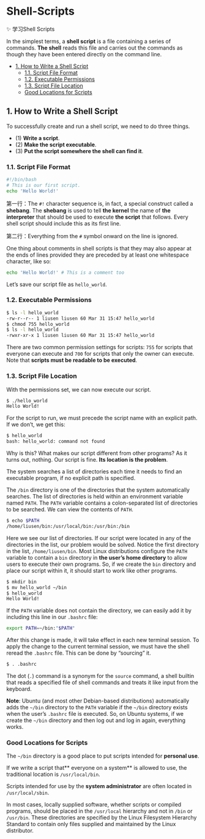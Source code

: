 # Shell-Scripts

:sparkles: 学习Shell Scripts

In the simplest terms, a **shell script** is a file containing a series of commands. **The shell** reads this file and carries out the commands as though they have been entered directly on the command line.

<!-- TOC -->

- [1. How to Write a Shell Script](#1-how-to-write-a-shell-script)
  - [1.1. Script File Format](#11-script-file-format)
  - [1.2. Executable Permissions](#12-executable-permissions)
  - [1.3. Script File Location](#13-script-file-location)
  - [Good Locations for Scripts](#good-locations-for-scripts)

<!-- /TOC -->

## 1. How to Write a Shell Script

To successfully create and run a shell script, we need to do three things.

- (1) **Write a script**.
- (2) **Make the script executable**.
- (3) **Put the script somewhere the shell can find it**.

### 1.1. Script File Format

```bash
#!/bin/bash
# This is our first script.
echo 'Hello World!'
```

第一行：The `#!` character sequence is, in fact, a special construct called a **shebang**. The **shebang** is used to tell **the kernel** the name of **the interpreter** that should be used to execute **the script** that follows. Every shell script should include this as its first line.

第二行：Everything from the `#` symbol onward on the line is ignored.

One thing about comments in shell scripts is that they may also appear at the ends of lines provided they are preceded by at least one whitespace character, like so:

```bash
echo 'Hello World!' # This is a comment too
```

Let’s save our script file as `hello_world`.

### 1.2. Executable Permissions

```bash
$ ls -l hello_world
-rw-r--r-- 1 liusen liusen 60 Mar 31 15:47 hello_world
$ chmod 755 hello_world
$ ls -l hello_world 
-rwxr-xr-x 1 liusen liusen 60 Mar 31 15:47 hello_world
```

There are two common permission settings for scripts: `755` for scripts that everyone can execute and `700` for scripts that only the owner can execute. Note that **scripts must be readable to be executed**.

### 1.3. Script File Location

With the permissions set, we can now execute our script.

```bash
$ ./hello_world 
Hello World!
```

For the script to run, we must precede the script name with an explicit path. If we don’t, we get this:

```bash
$ hello_world
bash: hello_world: command not found
```

Why is this? What makes our script different from other programs? As it turns out, nothing. Our script is fine. **Its location is the problem**.

The system searches a list of directories each time it needs to find an executable program, if no explicit path is specified.

The `/bin` directory is one of the directories that the system automatically searches. The list of directories is held within an environment variable named `PATH`. The `PATH` variable contains a colon-separated list of directories to be searched. We can view the contents of `PATH`.

```bash
$ echo $PATH
/home/liusen/bin:/usr/local/bin:/usr/bin:/bin
```

Here we see our list of directories. If our script were located in any of the directories in the list, our problem would be solved. Notice the first directory in the list, `/home/liusen/bin`. Most Linux distributions configure the `PATH` variable to contain a `bin` directory in **the user’s home directory** to allow users to execute their own programs. So, if we create the `bin` directory and place our script within it, it should start to work like other programs.

```bash
$ mkdir bin
$ mv hello_world ~/bin
$ hello_world
Hello World!
```

If the `PATH` variable does not contain the directory, we can easily add it by including this line in our `.bashrc` file:

```bash
export PATH=~/bin:"$PATH"
```

After this change is made, it will take effect in each new terminal session. To apply the change to the current terminal session, we must have the shell reread the `.bashrc` file. This can be done by “sourcing” it.

```bash
$ . .bashrc
```

The dot (`.`) command is a synonym for the `source` command, a shell builtin that reads a specified file of shell commands and treats it like input from the keyboard.

**Note**: Ubuntu (and most other Debian-based distributions) automatically adds the `~/bin` directory to the `PATH` variable if the `~/bin` directory exists when the user’s `.bashrc` file
is executed. So, on Ubuntu systems, if we create the `~/bin` directory and then log out and log in again, everything works.

### Good Locations for Scripts

The `~/bin` directory is a good place to put scripts intended for **personal use**.

If we write a script that** everyone on a system** is allowed to use, the traditional location is `/usr/local/bin`.

Scripts intended for use by the **system administrator** are often located in `/usr/local/sbin`.

In most cases, locally supplied software, whether scripts or compiled programs, should be placed in the `/usr/local` hierarchy and not in `/bin` or `/usr/bin`. These directories are specified by the Linux Filesystem Hierarchy Standard to contain only files supplied and maintained by the Linux distributor.



